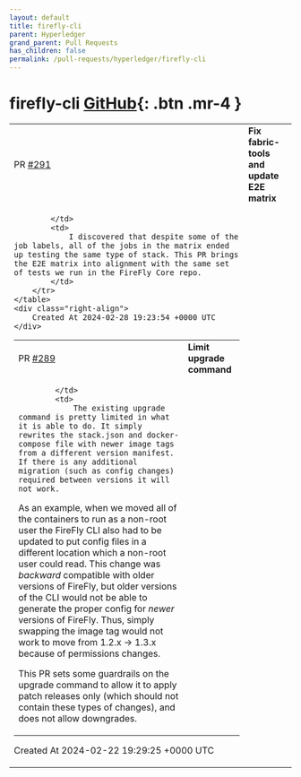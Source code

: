 ```yaml
---
layout: default
title: firefly-cli
parent: Hyperledger
grand_parent: Pull Requests
has_children: false
permalink: /pull-requests/hyperledger/firefly-cli
---
```


# firefly-cli <span class="fs-3 right-align">[GitHub](https://github.com/hyperledger/firefly-cli){: .btn .mr-4 }</span>


<div>
    <table>
        <tr>
            <td>
                PR <a href="https://github.com/hyperledger/firefly-cli/pull/291" class=".btn">#291</a>
            </td>
            <td>
                <b>
                    Fix fabric-tools and update E2E matrix
                </b>
            </td>
        </tr>
        <tr>
            <td>
                
            </td>
            <td>
                I discovered that despite some of the job labels, all of the jobs in the matrix ended up testing the same type of stack. This PR brings the E2E matrix into alignment with the same set of tests we run in the FireFly Core repo.
            </td>
        </tr>
    </table>
    <div class="right-align">
        Created At 2024-02-28 19:23:54 +0000 UTC
    </div>
</div>

<div>
    <table>
        <tr>
            <td>
                PR <a href="https://github.com/hyperledger/firefly-cli/pull/289" class=".btn">#289</a>
            </td>
            <td>
                <b>
                    Limit upgrade command
                </b>
            </td>
        </tr>
        <tr>
            <td>
                
            </td>
            <td>
                The existing upgrade command is pretty limited in what it is able to do. It simply rewrites the stack.json and docker-compose file with newer image tags from a different version manifest. If there is any additional migration (such as config changes) required between versions it will not work.

As an example, when we moved all of the containers to run as a non-root user the FireFly CLI also had to be updated to put config files in a different location which a non-root user could read. This change was _backward_ compatible with older versions of FireFly, but older versions of the CLI would not be able to generate the proper config for _newer_ versions of FireFly. Thus, simply swapping the image tag would not work to move from 1.2.x -> 1.3.x because of permissions changes.

This PR sets some guardrails on the upgrade command to allow it to apply patch releases only (which should not contain these types of changes), and does not allow downgrades.
            </td>
        </tr>
    </table>
    <div class="right-align">
        Created At 2024-02-22 19:29:25 +0000 UTC
    </div>
</div>

